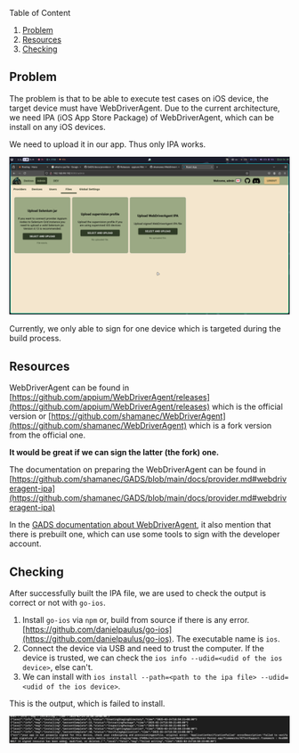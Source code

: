 Table of Content

1. [Problem](#problem)
2. [Resources](#resources)
3. [Checking](#checking)


## Problem

The problem is that to be able to execute test cases on iOS device, the target device must have WebDriverAgent.
Due to the current architecture, we need IPA (iOS App Store Package) of WebDriverAgent, which can be install on any iOS devices.

We need to upload it in our app. Thus only IPA works. 

![](./images/1741580660_grim.png)

Currently, we only able to sign for one device which is targeted during the build process.


## Resources

WebDriverAgent can be found in [https://github.com/appium/WebDriverAgent/releases](https://github.com/appium/WebDriverAgent/releases) which is the official version or
[https://github.com/shamanec/WebDriverAgent](https://github.com/shamanec/WebDriverAgent) which is a fork version from the official one. 

**It would be great if we can sign the latter (the fork) one.**

The documentation on preparing the WebDriverAgent can be found in [https://github.com/shamanec/GADS/blob/main/docs/provider.md#webdriveragent-ipa](https://github.com/shamanec/GADS/blob/main/docs/provider.md#webdriveragent-ipa)

In the [GADS documentation about WebDriverAgent](https://github.com/shamanec/GADS/blob/main/docs/provider.md#prebuilt-custom-webdriveragent), it also mention that there is prebuilt one, which can use some tools to sign with the developer account.



## Checking

After successfully built the IPA file, we are used to check the output is correct or not with `go-ios`.

1. Install `go-ios` via `npm` or, build from source if there is any error. [https://github.com/danielpaulus/go-ios](https://github.com/danielpaulus/go-ios). The executable name is `ios`.
2. Connect the device via USB and need to trust the computer. If the device is trusted, we can check the `ios info --udid=<udid of the ios device>`, else can't.
3. We can install with `ios install --path=<path to the ipa file> --udid=<udid of the ios device>`.

This is the output, which is failed to install.

![](./images/failed_ipa_install.png)

